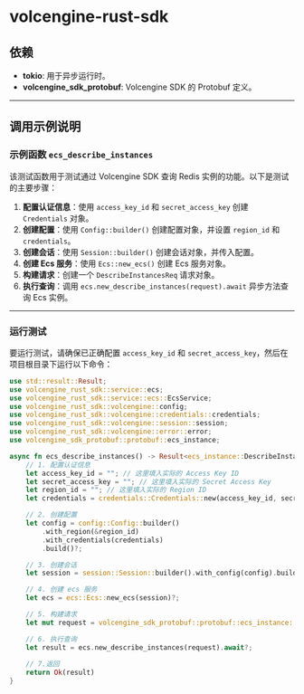 <!--
 * @Author: Jerry.Yang
 * @Date: 2025-02-20 17:45:24
 * @LastEditors: Jerry.Yang
 * @LastEditTime: 2025-02-20 19:08:30
 * @Description: readme
-->

# volcengine-rust-sdk

## 依赖

- **tokio**: 用于异步运行时。
- **volcengine_sdk_protobuf**: Volcengine SDK 的 Protobuf 定义。

---

## 调用示例说明

### 示例函数 `ecs_describe_instances`

该测试函数用于测试通过 Volcengine SDK 查询 Redis 实例的功能。以下是测试的主要步骤：

1. **配置认证信息**：使用 `access_key_id` 和 `secret_access_key` 创建 `Credentials` 对象。
2. **创建配置**：使用 `Config::builder()` 创建配置对象，并设置 `region_id` 和 `credentials`。
3. **创建会话**：使用 `Session::builder()` 创建会话对象，并传入配置。
4. **创建 Ecs 服务**：使用 `Ecs::new_ecs()` 创建 Ecs 服务对象。
5. **构建请求**：创建一个 `DescribeInstancesReq` 请求对象。
6. **执行查询**：调用 `ecs.new_describe_instances(request).await` 异步方法查询 Ecs 实例。

---

### 运行测试

要运行测试，请确保已正确配置 `access_key_id` 和 `secret_access_key`，然后在项目根目录下运行以下命令：

```rust
use std::result::Result;
use volcengine_rust_sdk::service::ecs;
use volcengine_rust_sdk::service::ecs::EcsService;
use volcengine_rust_sdk::volcengine::config;
use volcengine_rust_sdk::volcengine::credentials::credentials;
use volcengine_rust_sdk::volcengine::session::session;
use volcengine_rust_sdk::volcengine::error::error;
use volcengine_sdk_protobuf::protobuf::ecs_instance;

async fn ecs_describe_instances() -> Result<ecs_instance::DescribeInstancesResp, error::Error> {  
    // 1. 配置认证信息
    let access_key_id = ""; // 这里填入实际的 Access Key ID
    let secret_access_key = ""; // 这里填入实际的 Secret Access Key
    let region_id = ""; // 这里填入实际的 Region ID
    let credentials = credentials::Credentials::new(access_key_id, secret_access_key);

    // 2. 创建配置
    let config = config::Config::builder()
        .with_region(&region_id)
        .with_credentials(credentials)
        .build()?;

    // 3. 创建会话
    let session = session::Session::builder().with_config(config).build()?;

    // 4. 创建 ecs 服务
    let ecs = ecs::Ecs::new_ecs(session)?;

    // 5. 构建请求
    let mut request = volcengine_sdk_protobuf::protobuf::ecs_instance::DescribeInstancesReq();

    // 6. 执行查询
    let result = ecs.new_describe_instances(request).await?;
    
    // 7.返回
    return Ok(result)
}




